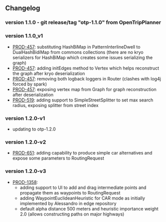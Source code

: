 ## Changelog

### version 1.1.0 - git release/tag "otp-1.1.0" from OpenTripPlanner

### version 1.1.0_v1
- [PROD-457](https://teralyticsag.atlassian.net/browse/PROD-457): substituting HashBiMap in PatternInterlineDwell to DualHashBidiMap from commons collections (there are no kryo serializers for HashBiMap which creates some issues serializing the graph)
- [PROD-457]((https://teralyticsag.atlassian.net/browse/PROD-457)): adding initEdges method to Vertex which helps reconstruct the graph after kryo deserialization
- [PROD-457]((https://teralyticsag.atlassian.net/browse/PROD-457)): removing both logback loggers in Router (clashes with log4j forced by spark)
- [PROD-457]((https://teralyticsag.atlassian.net/browse/PROD-457)): exposing vertex map from Graph for graph reconstruction after deserialization
- [PROD-519]((https://teralyticsag.atlassian.net/browse/PROD-519)): adding support to SimpleStreetSplitter to set max search radius, exposing splitter from street index

### version 1.2.0-v1
- updating to otp-1.2.0

### version 1.2.0-v2
- [PROD-651](https://teralyticsag.atlassian.net/browse/PROD-651): adding capability to produce simple car alternatives and expose some parameters to RoutingRequest

### version 1.2.0-v3
- [PROD-1358](https://teralyticsag.atlassian.net/browse/PROD-1358):
    - adding support to UI to add and drag intermediate points and propagate them as waypoints to RoutingRequest
    - adding WaypointEuclideanHeuristic for CAR mode as initially implemented by Alessandro in edge repository
    - default alpha distance 500 meters and heuristic importance weight 2.0 (allows constructing paths on major highways)